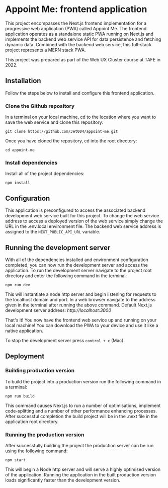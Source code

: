# Appoint Me: frontend application

This project encompasses the Next.js frontend implementation for a progressive web application (PWA) called Appoint Me. The frontend application operates as a standalone static PWA running on Next.js and implements the backend web service API for data persistence and fetching dynamic data. Combined with the backend web service, this full-stack project represents a MERN stack PWA.

This project was prepared as part of the Web UX Cluster course at TAFE in 2022.

## Installation

Follow the steps below to install and configure this frontend application.

### Clone the Github repository

In a terminal on your local machine, cd to the location where you want to save the web service and clone this repository:

`git clone https://github.com/Jet004/appoint-me.git`

Once you have cloned the repository, cd into the root directory:

`cd appoint-me`

### Install dependencies

Install all of the project dependencies:

`npm install`

## Configuration

This application is preconfigured to access the associated backend development web service built for this project.
To change the web service address to access a deployed version of the web service simply change the URL in the .env.local environment file. The backend web service address is assigned to the `NEXT_PUBLIC_API_URL` variable.

## Running the development server

With all of the dependencies installed and environment configuration completed, you can now run the development server and access the application. To run the development server navigate to the project root directory and enter the following command in the terminal:

`npm run dev`

This will instantiate a node http server and begin listening for requests to the localhost domain and port.
In a web browser navigate to the address given in the terminal after running the above command. 
Default Next.js development server address: *http://localhost:3000*

That's it! You now have the frontend web service up and running on your local machine! You can download the PWA to your device and use it like a native application.

To stop the development server press `control + c` (Mac).

## Deployment

### Building production version

To build the project into a production version run the following command in a terminal:

`npm run build`

This command causes Next.js to run a number of optimisations, implement code-splitting and a number of other performance enhancing processes. After successful completion the build project will be in the .next file in the application root directory.

### Running the production version

After successfully building the project the production server can be run using the following command:

`npm start`

This will begin a Node http server and will serve a highly optimised version of the application.
Running the application in the built production version loads significantly faster than the development version.